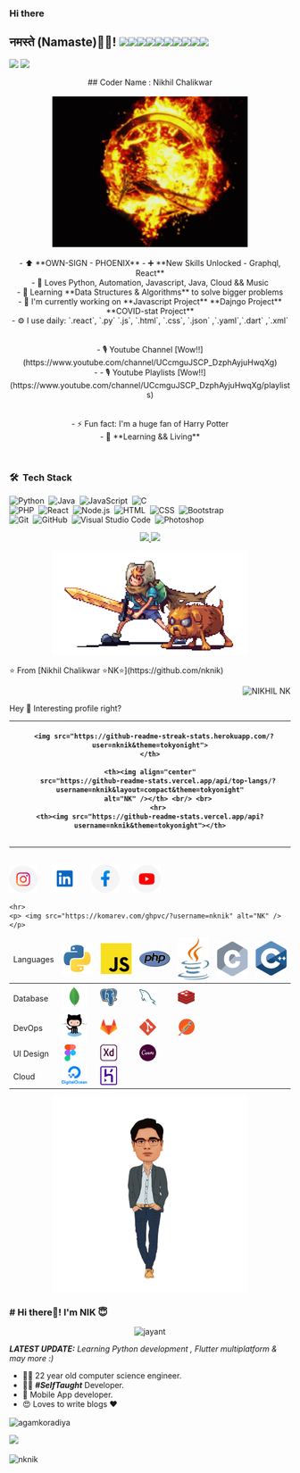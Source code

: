 ### Hi there

<!--
**nknik/nknik** is a ✨ _special_ ✨ repository because its `README.md` (this file) appears on your GitHub profile.

Here are some ideas to get you started:

- 🔭 I’m currently working on ...
- 🌱 I’m currently learning ...
- 👯 I’m looking to collaborate on ...
- 🤔 I’m looking for help with ...
- 💬 Ask me about ...
- 📫 How to reach me: ...
- 😄 Pronouns: ...
- ⚡ Fun fact: ...
-->

<h2>नमस्ते (Namaste)🙏🏻! <img src="https://media.giphy.com/media/12oufCB0MyZ1Go/giphy.gif" width="50"><img src="https://media.giphy.com/media/12oufCB0MyZ1Go/giphy.gif" width="50"><img src="https://media.giphy.com/media/12oufCB0MyZ1Go/giphy.gif" width="50"><img src="https://media.giphy.com/media/12oufCB0MyZ1Go/giphy.gif" width="50"><img src="https://media.giphy.com/media/12oufCB0MyZ1Go/giphy.gif" width="50"><img src="https://media.giphy.com/media/12oufCB0MyZ1Go/giphy.gif" width="50"><img src="https://media.giphy.com/media/12oufCB0MyZ1Go/giphy.gif" width="50"><img src="https://media.giphy.com/media/12oufCB0MyZ1Go/giphy.gif" width="50"><img src="https://media.giphy.com/media/12oufCB0MyZ1Go/giphy.gif" width="50"><img src="https://media.giphy.com/media/12oufCB0MyZ1Go/giphy.gif" width="50"></h2>
  
[![](https://img.shields.io/badge/LinkedIn-NikhilChalikwar-blue)](https://www.linkedin.com/in/nikhil-chalikwar-32877418b/)
[![](https://img.shields.io/badge/Gmail-nikhilchalikwar@gmail.com-red)](mailto:nikhilchalikwarnk@gmail.com)

<p align="center">
  ## Coder Name : Nikhil Chalikwar<br><br>
  <img src="https://github.com/nknik/nknik/blob/main/tenor%20(1).gif" width="350" /> <br><br>
- ⬆ **OWN-SIGN - PHOENIX**
- ➕ **New Skills Unlocked - Graphql, React**<br>
- 🌱 Loves Python, Automation, Javascript, Java, Cloud && Music<br>
- 🚀 Learning **Data Structures & Algorithms** to solve bigger problems<br>
- 🏢 I'm currently working on **Javascript Project** **Dajngo Project** **COVID-stat Project**<br>
- ⚙️ I use daily: `.react`, `.py` `.js`, `.html`, `.css`, `.json` ,`.yaml`,`.dart` ,`.xml`<br><br><br>
- 🎙 Youtube Channel [Wow!!](https://www.youtube.com/channel/UCcmguJSCP_DzphAyjuHwqXg)<br>
- - 🎙 Youtube Playlists [Wow!!](https://www.youtube.com/channel/UCcmguJSCP_DzphAyjuHwqXg/playlists)<br><br><br>
- ⚡️ Fun fact: I'm a huge fan of Harry Potter<br>
- 📒 **Learning && Living**<br>
</p><br>

### 🛠 &nbsp;Tech Stack

![Python](https://img.shields.io/badge/-Python-333333?style=flat&logo=python)&nbsp;
![Java](https://img.shields.io/badge/-Java-333333?style=flat&logo=Java&logoColor=FFA518)&nbsp;
![JavaScript](https://img.shields.io/badge/-JavaScript-333333?style=flat&logo=javascript)&nbsp;
![C](https://img.shields.io/badge/-C-333333?style=flat&logo=C&logoColor=A8B9CC)&nbsp;<br>
![PHP](https://img.shields.io/badge/-PHP-333333?style=flat&logo=php)&nbsp;
![React](https://img.shields.io/badge/-React-333333?style=flat&logo=react)&nbsp;
![Node.js](https://img.shields.io/badge/-Node.js-333333?style=flat&logo=node.js)&nbsp;
![HTML](https://img.shields.io/badge/-HTML-333333?style=flat&logo=HTML5)&nbsp;
![CSS](https://img.shields.io/badge/-CSS-333333?style=flat&logo=CSS3&logoColor=1572B6)&nbsp;
![Bootstrap](https://img.shields.io/badge/-Bootstrap-333333?style=flat&logo=bootstrap&logoColor=563D7C)\
![Git](https://img.shields.io/badge/-Git-333333?style=flat&logo=git)&nbsp;
![GitHub](https://img.shields.io/badge/-GitHub-333333?style=flat&logo=github)&nbsp;
![Visual Studio Code](https://img.shields.io/badge/-Visual%20Studio%20Code-333333?style=flat&logo=visual-studio-code&logoColor=007ACC)&nbsp;
![Photoshop](https://img.shields.io/badge/-Photoshop-333333?style=flat&logo=adobe-photoshop)&nbsp;

<p align="center">
<a href="https://github.com/nknik">
  <img height="180em" src="https://github-readme-stats-eight-theta.vercel.app/api?username=nknik&show_icons=true&theme=react&include_all_commits=true&count_private=true "/>
  <img height="180em" src="https://github-readme-stats-eight-theta.vercel.app/api/top-langs/?username=nknik&layout=compact&langs_count=8&hide=java,r&theme=react "/>
</a>
</p>
<p align="center">
  
  <img src="https://github.com/nknik/nknik/blob/main/preview.gif" width="350" />
</p>
⭐️ From [Nikhil Chalikwar ⭐️NK⭐️](https://github.com/nknik)
<p align="right"> <img src="https://komarev.com/ghpvc/?username=nknik" alt="NIKHIL NK" /> </p>
<p>Hey 👋 Interesting profile right?</p>

<table>
  <thead>
    <th>

      <img src="https://github-readme-streak-stats.herokuapp.com/?user=nknik&theme=tokyonight">
    </th>

    <th><img align="center"
        src="https://github-readme-stats.vercel.app/api/top-langs/?username=nknik&layout=compact&theme=tokyonight"
        alt="NK" /></th> <br/> <br>
        <hr>
    <th><img src="https://github-readme-stats.vercel.app/api?username=nknik&theme=tokyonight"></th>

  </thead>
</table>
<hr>
<br>
<a href="https://www.instagram.com/nknik76/"><img src="assets/6097906e06490 4.png" width="50px;"></a>
&nbsp;&nbsp;&nbsp;&nbsp;
<a href="#"><img src="assets/Group 1.png" width="50px;"></a>
&nbsp;&nbsp;&nbsp;&nbsp;
<a href="#"> <img src="assets/6097906e06490 5.png"
  width="50px;"></a> &nbsp;&nbsp;&nbsp;&nbsp;
  <a href="#"> <img src="assets/6097906e06490 3.png"
    width="50px;"></a> &nbsp;&nbsp;&nbsp;&nbsp;
    <br>
    
    <hr>
    <p> <img src="https://komarev.com/ghpvc/?username=nknik" alt="NK" /> </p>

<!-- <img src="assets/Slide 16_9 - 1.jpg"> -->

<table>

  <thead>
    <td>Languages</td>
    <td><img src="skills/vscode-icons_file-type-python.png" width="60px;"></td>
    <td><img src="skills/logos_javascript.png" width="60px;"></td>
    <td><img src="skills/logos_php.png" width="60px;"></td>
    <td><img src="skills/logos_java.png" width="60px;"></td>
    <td><img src="skills/logos_c.png" width="60px;"></td>
    <td><img src="skills/logos_c-plusplus.png" width="60px;"></td>
  </thead>
  <tr>
    <td>Database</td>
    <td><img src="skills/vscode-icons_file-type-mongo.png" width="45px;"></td>
    <td><img src="skills/logos_postgresql.png" width="30px;"></td>
    <td><img src="skills/logos_mysql.png" width="30px;"></td>
    <td><img src="skills/logos_redis.png" width="30px;"></td>
  </tr>
  <tr>
    <td>DevOps</td>
    <td><img src="skills/logos_github-octocat.png" width="45px;"></td>
    <td><img src="skills/logos_gitlab.png" width="30px;"></td>
    <td><img src="skills/logos_git-icon.png" width="30px;"></td>
    <td><img src="skills/logos_postman.png" width="30px;"></td>
  </tr>
  <tr>
    <td>UI Design</td>
    <td><img src="skills/grommet-icons_figma.png" width="30px;"></td>
    <td><img src="skills/cib_adobe-xd.png" width="30px;"></td>
    <td><img src="skills/cib_canva.png" width="30px;"></td>
  </tr>

  <tr>
    <td>Cloud</td>
    <td><img src="skills/logos_digital-ocean.png" width="45px;"></td>
    <td><img src="skills/logos_heroku-icon.png" width="30px;"></td>
  </tr>
</table>
<p align="center">
  <img
    src="https://github.com/nknik/nknik/blob/main/slider-dec-v3.png"
    height="350px" />
</p>
 
### # Hi there👋! I'm NIK 😇
<p align="center"> <img src="https://komarev.com/ghpvc/?username=nknik" alt="jayant" /> </p>

_**LATEST UPDATE:**_ <i>Learning Python development , Flutter multiplatform & may more :) </i>

- 👨‍🎓 22 year old computer science engineer.
- 👨‍💻 **_#SelfTaught_** Developer.
- 📱 Mobile App developer.
- 😍 Loves to write blogs ❤️

<img align="center" src="https://github-readme-stats.vercel.app/api/top-langs/?username=nknik&layout=compact"
  alt="agamkoradiya" />

<img
  src="https://github-readme-stats.vercel.app/api?username=nknik&&show_icons=true&title_color=ffffff&icon_color=bb2acf&text_color=daf7dc&bg_color=151515">

<img align="center" src="https://github-readme-stats.vercel.app/api/top-langs/?username=nknik&theme=black-blue"
  alt="nknik" />
